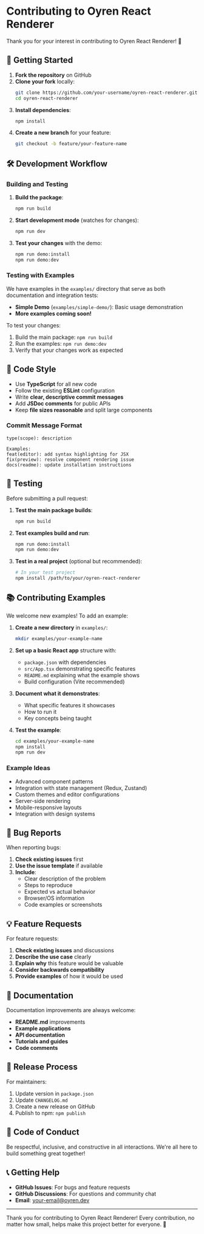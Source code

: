 # Contributing to Oyren React Renderer

Thank you for your interest in contributing to Oyren React Renderer! 🎉

## 🚀 Getting Started

1. **Fork the repository** on GitHub
2. **Clone your fork** locally:
   ```bash
   git clone https://github.com/your-username/oyren-react-renderer.git
   cd oyren-react-renderer
   ```
3. **Install dependencies**:
   ```bash
   npm install
   ```
4. **Create a new branch** for your feature:
   ```bash
   git checkout -b feature/your-feature-name
   ```

## 🛠️ Development Workflow

### Building and Testing

1. **Build the package**:
   ```bash
   npm run build
   ```

2. **Start development mode** (watches for changes):
   ```bash
   npm run dev
   ```

3. **Test your changes** with the demo:
   ```bash
   npm run demo:install
   npm run demo:dev
   ```

### Testing with Examples

We have examples in the `examples/` directory that serve as both documentation and integration tests:

- **Simple Demo** (`examples/simple-demo/`): Basic usage demonstration
- **More examples coming soon!**

To test your changes:

1. Build the main package: `npm run build`
2. Run the examples: `npm run demo:dev`
3. Verify that your changes work as expected

## 📝 Code Style

- Use **TypeScript** for all new code
- Follow the existing **ESLint** configuration
- Write **clear, descriptive commit messages**
- Add **JSDoc comments** for public APIs
- Keep **file sizes reasonable** and split large components

### Commit Message Format

```
type(scope): description

Examples:
feat(editor): add syntax highlighting for JSX
fix(preview): resolve component rendering issue
docs(readme): update installation instructions
```

## 🧪 Testing

Before submitting a pull request:

1. **Test the main package builds**:
   ```bash
   npm run build
   ```

2. **Test examples build and run**:
   ```bash
   npm run demo:install
   npm run demo:dev
   ```

3. **Test in a real project** (optional but recommended):
   ```bash
   # In your test project
   npm install /path/to/your/oyren-react-renderer
   ```

## 📚 Contributing Examples

We welcome new examples! To add an example:

1. **Create a new directory** in `examples/`:
   ```bash
   mkdir examples/your-example-name
   ```

2. **Set up a basic React app** structure with:
   - `package.json` with dependencies
   - `src/App.tsx` demonstrating specific features
   - `README.md` explaining what the example shows
   - Build configuration (Vite recommended)

3. **Document what it demonstrates**:
   - What specific features it showcases
   - How to run it
   - Key concepts being taught

4. **Test the example**:
   ```bash
   cd examples/your-example-name
   npm install
   npm run dev
   ```

### Example Ideas

- Advanced component patterns
- Integration with state management (Redux, Zustand)
- Custom themes and editor configurations
- Server-side rendering
- Mobile-responsive layouts
- Integration with design systems

## 🐛 Bug Reports

When reporting bugs:

1. **Check existing issues** first
2. **Use the issue template** if available
3. **Include**:
   - Clear description of the problem
   - Steps to reproduce
   - Expected vs actual behavior
   - Browser/OS information
   - Code examples or screenshots

## 💡 Feature Requests

For feature requests:

1. **Check existing issues** and discussions
2. **Describe the use case** clearly
3. **Explain why** this feature would be valuable
4. **Consider backwards compatibility**
5. **Provide examples** of how it would be used

## 📖 Documentation

Documentation improvements are always welcome:

- **README.md** improvements
- **Example applications**
- **API documentation**
- **Tutorials and guides**
- **Code comments**

## 🚀 Release Process

For maintainers:

1. Update version in `package.json`
2. Update `CHANGELOG.md`
3. Create a new release on GitHub
4. Publish to npm: `npm publish`

## 🤝 Code of Conduct

Be respectful, inclusive, and constructive in all interactions. We're all here to build something great together!

## 📞 Getting Help

- **GitHub Issues**: For bugs and feature requests
- **GitHub Discussions**: For questions and community chat
- **Email**: [your-email@oyren.dev](mailto:your-email@oyren.dev)

---

Thank you for contributing to Oyren React Renderer! Every contribution, no matter how small, helps make this project better for everyone. 🎉 